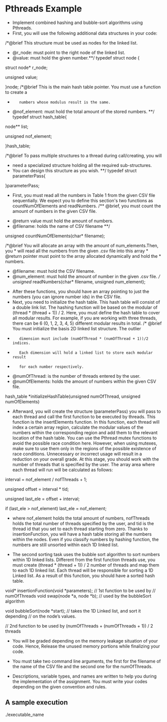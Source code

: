 # Pthreads Example
- Implement combined hashing and bubble-sort algorithms using Pthreads.
- First, you will use the following additional data structures in your code:
    
/*@brief This structure must be used as nodes for the linked list.
* @r_node: must point to the right node of the linked list.
* @value: must hold the given number.**/
typedef struct node {

 struct node* r_node;
 
 unsigned value;
 
}node;
 /*@brief This is the main hash table pointer. You must use a function to create a
*        numbers whose modulus result is the same.
* @nof_element: must hold the total amount of the stored numbers. **/
typedef struct hash_table{

node** list;

unsigned nof_element;
 
}hash_table;

/*@brief To pass multiple structures to a thread during call/creating, you will
* need a specialized structure holding all the required sub-structures.
* You can design this structure as you wish. **/
typedef struct parameterPass{
  
}parameterPass;

-  First, you must read all the numbers in Table 1 from the given CSV file sequentially. We expect you to define this section's two functions as countNumOfElements and readNumbers.
/** @brief, you must count the amount of numbers in the given CSV file.
  * @return value must hold the amount of numbers.
  * @filename: holds the name of CSV filename **/
    
unsigned countNumOfElements(char* filename);

/*@brief You will allocate an array with the amount of num_elements.Then, you * will read all the numbers from the given .csv file into this array * @return pointer must point to the array allocated dynamically and hold the * numbers.
* @filename: must hold the CSV filename.
* @num_element: must hold the amount of number in the given .csv file. */
unsigned* readNumbers(char* filename, unsigned num_element);

- After these functions, you should have an array pointing to just the numbers (you can ignore number ids) in the CSV file.
- Next, you need to initialize the hash table. This hash table will consist of a double link list. The hashing function will be based on the modular of (thread * (thread + 1)) / 2. Here, you must define the hash table to cover all modular results. For example, if you are working with three threads, there can be 6 (0, 1, 2, 3, 4, 5) different modular results in total.
/* @brief You must initialize the basis 2D linked list structure. The outlier
 *        dimension must include (numOfThread * (numOfThread + 1))/2 indices.
 *        Each dimension will hold a linked list to store each modular result
 *        for each number respectively.
 * @numOfThread: is the number of threads entered by the user.
 * @numOfElements: holds the amount of numbers within the given CSV file.
   
hash_table *initializeHashTable(unsigned numOfThread, unsigned numOfElements)

- Afterward, you will create the structure (parameterPass) you will pass to each thread and call the first function to be executed by threads. This function is the insertElements function. In this function, each thread will index a certain array region, calculate the modular values of the numbers within the corresponding region and add them to the relevant location of the hash table. You can use the Pthread mutex functions to avoid the possible race condition here. However, when using mutexes, make sure to use them only in the regions of the possible existence of race conditions. Unnecessary or incorrect usage will result in a reduction on your overall grade. At this stage, you should work with the number of threads that is specified by the user. The array area where each thread will run will be calculated as follows:
  
interval = nof_element / nofThreads + 1;

unsigned offset = interval * tid;

unsigned last_ele = offset + interval;

if (last_ele > nof_element) last_ele = nof_element;

- where nof_element holds the total amount of numbers, nofThreads holds the total number of threads specified by the user, and tid is the thread id that you set to each thread starting from zero. Thanks to insertionFunction, you will have a hash table storing all the numbers within the nodes. Even if you classify numbers by hashing function, the numbers are still unsorted within each 1D linked list.

- The second sorting task uses the bubble sort algorithm to sort numbers within 1D linked lists. Different from the first function threads use, you must create (thread * (thread + 1)) / 2 number of threads and map them to each 1D linked list. Each thread will be responsible for sorting a 1D Linked list. As a result of this function, you should have a sorted hash table.

void* insertionFunction(void *parameters); // 1st function to be used by
                                           // numOfThreads
void swap(node *a, node *b);  // used by the bubbleSort algorithm

void bubbleSort(node *start); // takes the 1D Linked list, and sort it depending
                               // on the node’s values.
                               
// 2nd function to be used by (numOfThreads + (numOfThreads + 1)) / 2 threads


- You will be graded depending on the memory leakage situation of your code. Hence, Release the unused memory portions while finalizing your code.
  
- You must take two command line arguments, the first for the filename of the name of the CSV file and the second one for the numOfThreads.
  
- Descriptions, variable types, and names are written to help you during the implementation of the assignment. You must write your codes depending on the given convention and rules.

<h2>A sample execution</h2>
./executable_name <numbers.csv> <numOfThreads>
